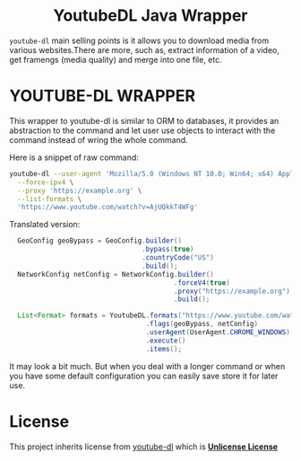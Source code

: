 <h1 align="center">
  YoutubeDL Java Wrapper
</h1>

`youtube-dl` main selling points is it allows you to download media from various websites.There are more, such as, extract information of a video, get framengs (media quality) and merge into one file, etc.

# YOUTUBE-DL WRAPPER

This wrapper to youtube-dl is similar to ORM to databases, it provides an abstraction to the command and let user use objects to interact with the command instead of wring the whole command.

Here is a snippet of raw command:

```sh
youtube-dl --user-agent 'Mozilla/5.0 (Windows NT 10.0; Win64; x64) AppleWebKit/537.36 (KHTML, like Gecko) Chrome/123.0.0.0 Safari/537.3' \
  --force-ipv4 \
  --proxy 'https://example.org' \
  --list-formats \
  'https://www.youtube.com/watch?v=AjUQkkT4WFg'
```
Translated version:

```java
  GeoConfig geoBypass = GeoConfig.builder()
                                 .bypass(true)
                                 .countryCode("US")
                                 .build();
  NetworkConfig netConfig = NetworkConfig.builder()
                                         .forceV4(true)
                                         .proxy("https://example.org")
                                         .build();

  List<Format> formats = YoutubeDL.formats("https://www.youtube.com/watch?v=AjUQkkT4WFg")
                                  .flags(geoBypass, netConfig)
                                  .userAgent(UserAgent.CHROME_WINDOWS)
                                  .execute()
                                  .items();
```

It may look a bit much. But when you deal with a longer command or when you have some default configuration you can easily save store it for later use.

# License

This project inherits license from [youtube-dl](https://github.com/ytdl-org/youtube-dl/blob/master/LICENSE) which is [**Unlicense License**](https://unlicense.org/)

